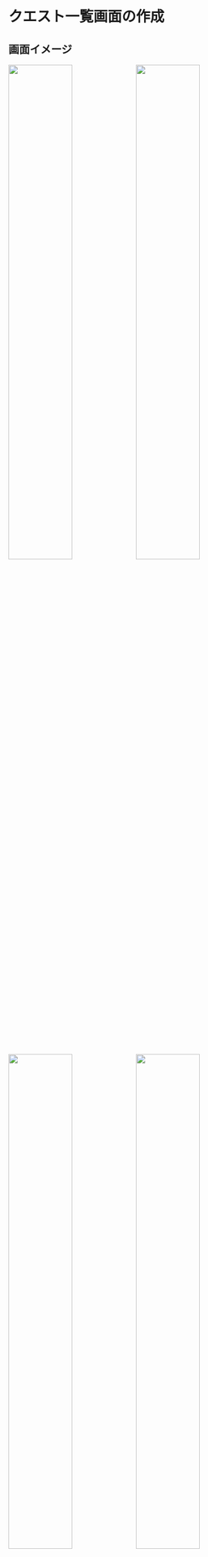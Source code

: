 # クエスト一覧画面の作成
## 画面イメージ
<img src='images/20250730214225.png' width='50%'><img src='images/20250730214950.png' width='50%'>
<img src='images/20250730215421.png' width='50%'><img src='images/20250730215431.png' width='50%'>
## 基底ページ
### 基底クラスと具象クラス
- `BaseQuestListPage`
  - FamilyQuestListPage: 家族クエスト一覧画面
  - ChildQuestListPage: 子供クエスト一覧画面
  - OnlineQuestListPage: オンラインクエスト一覧画面
  - TemplateQuestListPage: テンプレートクエスト一覧画面
- `BaseQuestListScreen`
  - FamilyQuestListScreen: 家族クエスト一覧スクリーン
  - ChildQuestListScreen: 子供クエスト一覧スクリーン
  - OnlineQuestListScreen: オンラインクエスト一覧スクリーン
  - TemplateQuestListScreen: テンプレートクエスト一覧スクリーン
- `BaseQuestListItem`
  - FamilyQuestListItem: 家族クエスト一覧アイテム
  - ChildQuestListItem: 子供クエスト一覧アイテム
  - OnlineQuestListItem: オンラインクエスト一覧アイテム
  - TemplateQuestListItem: テンプレートクエスト一覧アイテム

### 共通コンポーネント
- `SearchButton`: 検索画面へ遷移
- `SettingButton`: 設定画面へ遷移
- `QuestCategoryTab`: クエスト分類選択タブ
- `QuestTitleLabel`: クエストタイトルラベル
- `QuestRewardLabel`: クエスト報酬ラベル
- `QuestMemberListLabel`: クエストメンバーリストラベル
- `QuestPublicFlagLabel`: クエスト公開非公開フラグラベル
- `QuestStatusLabel`: クエストステータスラベル
- `QuestOnlineIcon`: クエストオンライン公開アイコン
- `QuestAddButton`: クエスト追加ボタン
- `QuestLevelLabel`: クエストレベルラベル
- `QuestListFamilyNameLabel`: クエスト家族名ラベル
- `QuestListCommentIcon`: クエストコメントアイコン
- `QuestListLikeIcon`: クエストいいねアイコン

### 状態
- `FamilyQuestListPageState`: 家族クエスト一覧画面の状態
  - `QuestList`: 家族クエスト一覧
  - `QuestCategoryTab`: クエスト分類タブ
  - `SearchQuery`: 検索クエリ
- `ChildQuestListPageState`: 子供クエスト一覧画面の状態
  - `QuestList`: 子供クエスト一覧
  - `QuestCategoryTab`: クエスト分類タブ
  - `SearchQuery`: 検索クエリ
- `OnlineQuestListPageState`: オンラインクエスト一覧画面の状態
  - `QuestList`: オンラインクエスト一覧
  - `QuestCategoryTab`: クエスト分類タブ
  - `SearchQuery`: 検索クエリ
- `TemplateQuestListPageState`: テンプレートクエスト一覧画面の状態
  - `QuestList`: テンプレートクエスト一覧
  - `QuestCategoryTab`: クエスト分類タブ
  - `SearchQuery`: 検索クエリ

### 構造体、値オブジェクト
- `FamilyQuestList`: 家族クエスト一覧
  - `FamilyQuestListItem`: 家族クエスト一覧アイテム
    - `QuestId`: クエストID
    - `QuestTitle`: クエストタイトル
    - `QuestIcon`: クエストアイコン
    - isPublic: クエスト公開フラグ
    - isShared: クエスト共有フラグ(オンラインフラグ)
    - `QuestReward`: クエスト報酬
    - `QuestMembers`: クエストメンバー
      - `ChildId`: 子供ID
      - `ChildName`: 子供名前
      - `ChildIcon`: 子供アイコン
- `TemplateQuestList`: テンプレートクエスト一覧
  - `TemplateQuestListItem`: テンプレートクエスト一覧アイテム
    - `TemplateQuestId`: テンプレートクエストID
    - `TemplateQuestTitle`: テンプレートクエストタイトル
    - `TemplateQuestIcon`: テンプレートクエストアイコン
    - `FamilyName`: 家族名
    - `CommentCount`: コメント数
    - `LikeCount`: いいね数



## `BaseQuestListPage`
- クエスト一覧画面の基底クラス
### 抽象メソッド
```mermaid
classDiagram
class BaseQuestListPage {
  <<BaseSafedPage>>
  get title(): String*
  get actionButtons(): List~Widget~*
  get questCategoryTab(): QuestCategoryTab*
  get questListScreen(): BaseQuestListScreen*
  get floatingActionButton(): Widget?*
}
```

## `QuestCategoryTab`
- クエスト分類選択タブ
### クラス図
```mermaid
classDiagram
class QuestCategor

```

## `BaseQuestListScreen`
- クエスト一覧スクリーンの基底クラス
- クエストリスト

## BaseQuestListScreen

## 画面の種類
- この画面は以下の画面の種類がある
  - 家族クエスト一覧
  - 子供クエスト一覧
  - オンラインクエスト一覧
  - テンプレートクエスト一覧
- それぞれの種類は基底クラスBaseQuestListPageを継承する
- 各画面で使用する部品はpageのルートディレクトリのcomponentに配置する
  例: BaseQuestListItemなど

## 画面項目
### Page
- 検索ボタン: 検索画面へ遷移
- 設定ボタン: 設定画面へ遷移
- 
- ボトムタブ
  - ホーム、クエスト一覧、通知、オンライン切り替え
- フローティング
  - クエスト追加ボタン: クエスト作成画面へ遷移

### Screen
- クエスト分類選択タブ: 
  - 各分類のクエスト一覧スクリーン

### 各分類のクエスト一覧スクリーン

- クエスト表示欄
  - List(FamilyQuestListItem)
  
### {種類名}QuestListItem
- クエストアイコン: 共通
- 公開非公開フラグ: 家族、子供
- クエストタイトル: 共通
- 報酬: 家族
- リスト(メンバーアイコン): 家族
- オンライン公開アイコン: 家族

## ディレクトリ構成
```
quest/
- quest_list_page/
  - base_quest_list_page.dart
  - state/
    - base_quest_list_state_notifier.dart
  - family_quest_list_page/
    - family_quest_list_page.dart
    - state/
      - family_quest_list_state_notifier.dart
      - family_quest_list_state.dart
  - child_quest_list_page/
  - online_quest_list_page/
  - template_quest_list_page/
  - component/
    - 
```

## データ取得
- FamilyQuestSummariesはリアルタイムデータ同期取得する
### クエスト分類タブの取得
#### 取得情報
- 

## イベント
### 設定ボタン
- 設定画面へ遷移

### 検索ボタン
- 検索画面へ遷移する

### クエスト分類選択タブ
- 対応する各分類のクエスト一覧スクリーンを表示

### FamilyQuestListItem
- クエスト詳細画面に遷移

#### リスト(メンバーアイコン)
- クエスト詳細画面のメンバー選択画面へ遷移

#### オンライン公開アイコン
- クエスト詳細画面のオンライン公開非公開切り替え画面へ遷移

#### クエスト追加ボタン
- クエスト編集画面(新規)に遷移

# オブジェクト図
